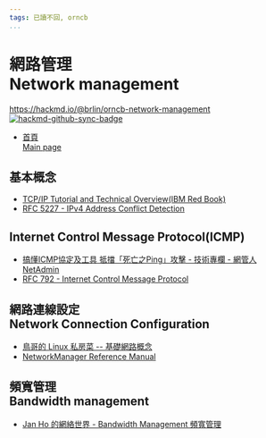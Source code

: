 ```yaml
---
tags: 已讀不回, orncb
...
```


# 網路管理<br>Network management

<https://hackmd.io/@brlin/orncb-network-management><br>[![hackmd-github-sync-badge](https://hackmd.io/Ezlu3QZ9R76IXfYED05_bw/badge)](https://hackmd.io/Ezlu3QZ9R76IXfYED05_bw)

* [首頁<br>Main page](/Ezlu3QZ9R76IXfYED05_bw)

## 基本概念
* [TCP/IP Tutorial and Technical Overview(IBM Red Book)](http://www.redbooks.ibm.com/redbooks/pdfs/gg243376.pdf)
* [RFC 5227 - IPv4 Address Conflict Detection](/AQ5CGGUiTOmLLbCiifEBlg)

## Internet Control Message Protocol(ICMP)
* [搞懂ICMP協定及工具 抵擋「死亡之Ping」攻擊 - 技術專欄 - 網管人NetAdmin](/MdvMaXjzSuKGquAZ0nvjxQ)
* [RFC 792 - Internet Control Message Protocol](/iLr5SEL5SamTVVQpBAme7g)

## 網路連線設定<br>Network Connection Configuration
* [鳥哥的 Linux 私房菜 -- 基礎網路概念](/gLbuP8hXTiyCa_5FEGetXA)
* [NetworkManager Reference Manual](/@brlin/orncb-networkmanager-reference-manual)

## 頻寬管理<br>Bandwidth management
* [Jan Ho 的網絡世界 - Bandwidth Management 頻寬管理](/yRdM-k3fR9e9SpUcoEufdg)
